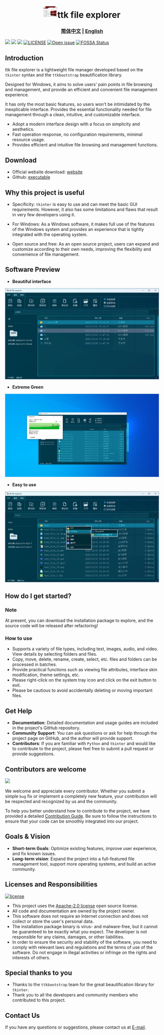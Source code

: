 <h1 align="center"><img src="images/icon.png" height=45>ttk file explorer</h1>

### <div align="center"><b><a href="README.md">简体中文</a> | <a href="README_EN.md">English</a></b></div>
[<img src="https://img.shields.io/github/forks/pyheight/ttk-file-explorer.svg?style=social">](https://github.com/pyheight/ttk-file-explorer/network/members)
[<img src="https://img.shields.io/github/stars/pyheight/ttk-file-explorer?style=social">](https://github.com/pyheight/ttk-file-explorer/stargazers)
[<img src="https://img.shields.io/github/release/pyheight/ttk-file-explorer.svg">](https://github.com/pyheight/ttk-file-explorer/releases)
[![LICENSE](https://img.shields.io/github/license/pyheight/ttk-file-explorer.svg)](https://github.com/pyheight/ttk-file-explorer/blob/main/LICENSE)
[![Open issue](https://img.shields.io/github/issues/pyheight/ttk-file-explorer)](https://github.com/pyheight/ttk-file-explorer/issues)
[![FOSSA Status](https://app.fossa.com/api/projects/git%2Bgithub.com%2Fpyheight%2Fttk-file-explorer.svg?type=shield)](https://app.fossa.com/projects/git%2Bgithub.com%2Fpyheight%2Fttk-file-explorer?ref=badge_shield)

## Introduction 
ttk file explorer is a lightweight file manager developed based on the `tkinter` syntax and the `ttkbootstrap` beautification library.

Designed for Windows, it aims to solve users' pain points in file browsing and management, and provide an efficient and convenient file management experience.

It has only the most basic features, so users won't be intimidated by the inexplicable interface. Provides the essential functionality needed for file management through a clean, intuitive, and customizable interface. 
* Adopt a modern interface design with a focus on simplicity and aesthetics.
* Fast operation response, no configuration requirements, minimal resource usage.
* Provides efficient and intuitive file browsing and management functions.

## Download
* Official website download: [website](https://pyheight.github.io/ttk-file-explorer/)
* Github: [executable](https://github.com/pyheight/ttk-file-explorer/tree/main/executable)

## Why this project is useful
* Specificity: `tkinter` is easy to use and can meet the basic GUI requirements. However, it also has some limitations and flaws that result in very few developers using it.

* For Windows: As a Windows software, it makes full use of the features of the Windows system and provides an experience that is tightly integrated with the operating system.

* Open source and free: As an open source project, users can expand and customize according to their own needs, improving the flexibility and convenience of file management.
  
## Software Preview
* **Beautiful interface**

![](./images/0.3-BETA/main.png)

* **Extreme Green**

![](./images//0.3-BETA/del.png)

* **Easy to use**

![](./images/0.3-BETA/menu_in.png)

## How do I get started?
### Note 
At present, you can download the installation package to explore, and the source code will be released after refactoring! 

### How to use
* Supports a variety of file types, including text, images, audio, and video. View details by selecting folders and files.
* Copy, move, delete, rename, create, select, etc. files and folders can be processed in batches.
* Provide practical functions such as viewing file attributes, interface skin modification, theme settings, etc.
* Please right-click on the system tray icon and click on the exit button to exit.
* Please be cautious to avoid accidentally deleting or moving important files.

## Get Help 
* **Documentation**: Detailed documentation and usage guides are included in the project's GitHub repository. 
* **Community Support**: You can ask questions or ask for help through the project page on GitHub, and the author will provide support. 
* **Contributors**: If you are familiar with `Python` and `tkinter` and would like to contribute to the project, please feel free to submit a pull request or provide suggestions.

## Contributors are welcome  
<a href="https://github.com/pyheight/ttk-file-explorer/graphs/contributors">
  <img src="https://contrib.rocks/image?repo=pyheight/ttk-file-explorer" />
</a>
  
We welcome and appreciate every contributor. Whether you submit a simple `bug` fix or implement a completely new feature, your contribution will be respected and recognized by us and the community.  
  
To help you better understand how to contribute to the project, we have provided a detailed [Contribution Guide](CONTRIBUTING.md). Be sure to follow the instructions to ensure that your code can be smoothly integrated into our project.  

## Goals & Vision
* **Short-term Goals**: Optimize existing features, improve user experience, and fix known issues. 
* **Long-term vision**: Expand the project into a full-featured file management tool, support more operating systems, and build an active community. 

## Licenses and Responsibilities
[![license](https://app.fossa.com/api/projects/git%2Bgithub.com%2Fpyheight%2Fttk-file-explorer.svg?type=large&issueType=license)](https://app.fossa.com/projects/git%2Bgithub.com%2Fpyheight%2Fttk-file-explorer?ref=badge_large&issueType=license)

* This project uses the [Apache-2.0 license](LICENSE) open source license.
* All code and documentation are owned by the project owner. 
* This software does not require an Internet connection and does not collect or store the user's personal data.
* The installation package binary is virus- and malware-free, but it cannot be guaranteed to be exactly what you expect. The developer is not responsible for any claims, damages, or other liabilities.
* In order to ensure the security and stability of the software, you need to comply with relevant laws and regulations and the terms of use of the software. Do not engage in illegal activities or infringe on the rights and interests of others.

## Special thanks to you
* Thanks to the `ttkbootstrap` team for the great beautification library for `tkinter`.
* Thank you to all the developers and community members who contributed to this project.

## Contact Us
If you have any questions or suggestions, please contact us at [E-mail](mailto:276581780@qq.com).

